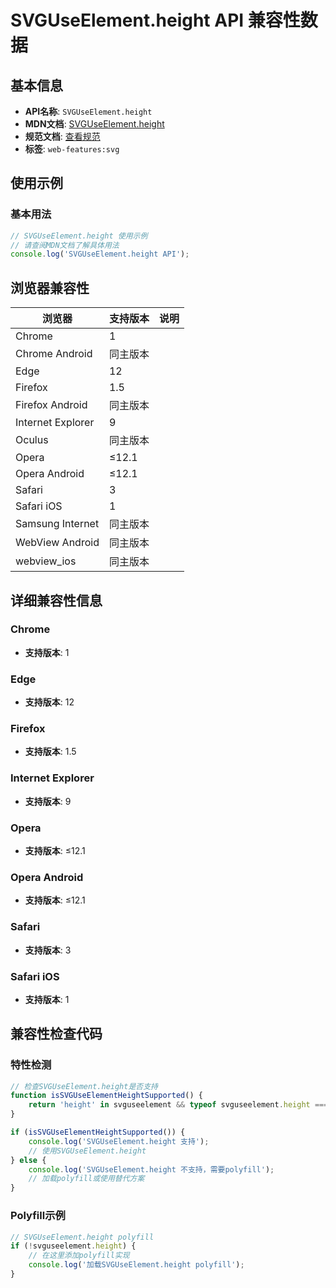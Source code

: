 # SVGUseElement.height API 兼容性数据

## 基本信息

- **API名称**: `SVGUseElement.height`
- **MDN文档**: [SVGUseElement.height](https://developer.mozilla.org/docs/Web/API/SVGUseElement/height)
- **规范文档**: [查看规范](https://svgwg.org/svg2-draft/struct.html#__svg__SVGUseElement__height)
- **标签**: `web-features:svg`

## 使用示例

### 基本用法

```javascript
// SVGUseElement.height 使用示例
// 请查阅MDN文档了解具体用法
console.log('SVGUseElement.height API');
```

## 浏览器兼容性

| 浏览器 | 支持版本 | 说明 |
|--------|----------|------|
| Chrome | 1 |  |
| Chrome Android | 同主版本 |  |
| Edge | 12 |  |
| Firefox | 1.5 |  |
| Firefox Android | 同主版本 |  |
| Internet Explorer | 9 |  |
| Oculus | 同主版本 |  |
| Opera | ≤12.1 |  |
| Opera Android | ≤12.1 |  |
| Safari | 3 |  |
| Safari iOS | 1 |  |
| Samsung Internet | 同主版本 |  |
| WebView Android | 同主版本 |  |
| webview_ios | 同主版本 |  |

## 详细兼容性信息

### Chrome

- **支持版本**: 1

### Edge

- **支持版本**: 12

### Firefox

- **支持版本**: 1.5

### Internet Explorer

- **支持版本**: 9

### Opera

- **支持版本**: ≤12.1

### Opera Android

- **支持版本**: ≤12.1

### Safari

- **支持版本**: 3

### Safari iOS

- **支持版本**: 1

## 兼容性检查代码

### 特性检测

```javascript
// 检查SVGUseElement.height是否支持
function isSVGUseElementHeightSupported() {
    return 'height' in svguseelement && typeof svguseelement.height === 'function';
}

if (isSVGUseElementHeightSupported()) {
    console.log('SVGUseElement.height 支持');
    // 使用SVGUseElement.height
} else {
    console.log('SVGUseElement.height 不支持，需要polyfill');
    // 加载polyfill或使用替代方案
}
```

### Polyfill示例

```javascript
// SVGUseElement.height polyfill
if (!svguseelement.height) {
    // 在这里添加polyfill实现
    console.log('加载SVGUseElement.height polyfill');
}
```

